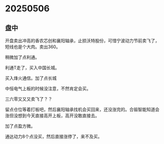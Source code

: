 # 20250506

## 盘中

开盘卖出冲高的香农芯创和襄阳轴承，止损沃特股份，可惜宁波动力节前卖飞了，短线也是个大肉。卖出360。

稍微加了点利通。

利通T走了，买入中国长城。

买入烽火通信。加了点长城

中恒电气上板的时候没注意，不然肯定会买。

三六零又又又卖飞了？？

留点仓位等着打板吧，然后襄阳轴承找机会买回来，还没涨完的。合锻智能知道会涨但没想到今天直接高开上板，高开没敢直接去。

加了点盈方微。

通达动力8个点没买，然后直接涨停了，来不及买。
